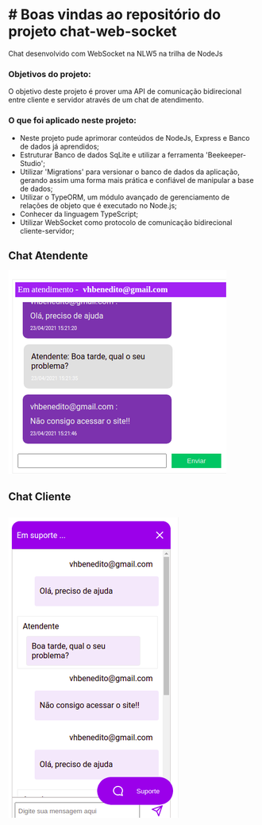# # Boas vindas ao repositório do projeto chat-web-socket
Chat desenvolvido com WebSocket na NLW5 na trilha de NodeJs

### Objetivos do projeto:

O objetivo deste projeto é prover uma API de comunicação bidirecional entre cliente e servidor através de um chat de atendimento.

### O que foi aplicado neste projeto:

- Neste projeto pude aprimorar conteúdos de NodeJs, Express e Banco de dados já aprendidos;
- Estruturar Banco de dados SqLite e utilizar a ferramenta 'Beekeeper-Studio'; 
- Utilizar 'Migrations' para versionar o banco de dados da aplicação, gerando assim uma forma mais prática e confiável de manipular a base de dados;
- Utilizar o TypeORM, um módulo avançado de gerenciamento de relações de objeto que é executado no Node.js;
- Conhecer da linguagem TypeScript;
- Utilizar WebSocket como protocolo de comunicação bidirecional cliente-servidor;

## Chat Atendente
![Chat Atendente](./images/chat-admin.png)
## Chat Cliente
![Chat Cliente](./images/chat-client.png)
---

